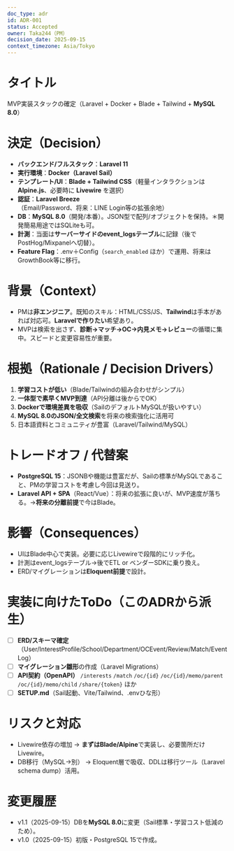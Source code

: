 ```yaml
---
doc_type: adr
id: ADR-001
status: Accepted
owner: Taka244（PM）
decision_date: 2025-09-15
context_timezone: Asia/Tokyo
---
```


# タイトル
MVP実装スタックの確定（Laravel + Docker + Blade + Tailwind + **MySQL 8.0**）

# 決定（Decision）
- **バックエンド/フルスタック**：**Laravel 11**
- **実行環境**：**Docker（Laravel Sail）**
- **テンプレート/UI**：**Blade + Tailwind CSS**（軽量インタラクションは **Alpine.js**、必要時に **Livewire** を選択）
- **認証**：**Laravel Breeze**（Email/Password、将来：LINE Login等の拡張余地）
- **DB**：**MySQL 8.0**（開発/本番）。JSON型で配列/オブジェクトを保持。＊開発簡易用途ではSQLiteも可。
- **計測**：当面は**サーバーサイドのevent_logsテーブル**に記録（後でPostHog/Mixpanelへ切替）。
- **Feature Flag**：.env＋Config（`search_enabled` ほか）で運用、将来はGrowthBook等に移行。

# 背景（Context）
- PMは**非エンジニア**。既知のスキル：HTML/CSS/JS、**Tailwind**は手本があれば対応可。**Laravelで作りたい**希望あり。
- MVPは検索を出さず、**診断→マッチ→OC→内見メモ→レビュー**の循環に集中。スピードと変更容易性が重要。

# 根拠（Rationale / Decision Drivers）
1. **学習コストが低い**（Blade/Tailwindの組み合わせがシンプル）
2. **一体型で素早くMVP到達**（API分離は後からでOK）
3. **Dockerで環境差異を吸収**（SailのデフォルトMySQLが扱いやすい）
4. **MySQL 8.0のJSON/全文検索**を将来の検索強化に活用可
5. 日本語資料とコミュニティが豊富（Laravel/Tailwind/MySQL）

# トレードオフ / 代替案
- **PostgreSQL 15**：JSONBや機能は豊富だが、Sailの標準がMySQLであること、PMの学習コストを考慮し今回は見送り。
- **Laravel API + SPA**（React/Vue）：将来の拡張に良いが、MVP速度が落ちる。→**将来の分離前提**で今はBlade。

# 影響（Consequences）
- UIはBlade中心で実装。必要に応じLivewireで段階的にリッチ化。
- 計測はevent_logsテーブル→後でETL or ベンダーSDKに乗り換え。
- ERD/マイグレーションは**Eloquent前提**で設計。

# 実装に向けたToDo（このADRから派生）
- [ ] **ERD/スキーマ確定**（User/InterestProfile/School/Department/OCEvent/Review/Match/EventLog）
- [ ] **マイグレーション雛形**の作成（Laravel Migrations）
- [ ] **API契約（OpenAPI）** `/interests` `/match` `/oc/{id}` `/oc/{id}/memo/parent` `/oc/{id}/memo/child` `/share/{token}` ほか
- [ ] **SETUP.md**（Sail起動、Vite/Tailwind、.envひな形）

# リスクと対応
- Livewire依存の増加 → **まずはBlade/Alpine**で実装し、必要箇所だけLivewire。
- DB移行（MySQL→別） → Eloquent層で吸収、DDLは移行ツール（Laravel schema dump）活用。

# 変更履歴
- v1.1（2025-09-15）DBを**MySQL 8.0**に変更（Sail標準・学習コスト低減のため）。
- v1.0（2025-09-15）初版・PostgreSQL 15で作成。
